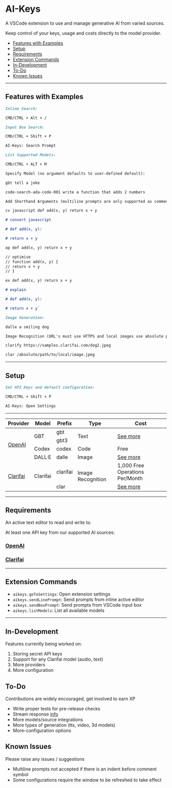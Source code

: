 # AI-Keys

A VSCode extension to use and manage generative AI from varied sources.

Keep control of your keys, usage and costs directly to the model provider.

- [Features with Examples](https://github.com/tomcodedthis/AI-Keys#features-with-examples)
- [Setup](https://github.com/tomcodedthis/AI-Keys#setup)
- [Requirements](https://github.com/tomcodedthis/AI-Keys#requirements)
- [Extension Commands](https://github.com/tomcodedthis/AI-Keys#extension-commands)
- [In-Development](https://github.com/tomcodedthis/AI-Keys#in-development)
- [To-Do](https://github.com/tomcodedthis/AI-Keys#to-do)
- [Known Issues](https://github.com/tomcodedthis/AI-Keys#known-issues)

---

## Features with Examples

```md
Inline Search:

CMD/CTRL + Alt + /
```

```md
Input Box Search:

CMD/CTRL + Shift + P

AI-Keys: Search Prompt
```

```md
List Supported Models:

CMD/CTRL + ALT + M
```

```md
Specify Model (no argument defaults to user-defined default):

gbt tell a joke

code-search-ada-code-001 write a function that adds 2 numbers
```

```md
Add Shorthand Arguments (multiline prompts are only supported as comments):

cv javascript def add(x, y) return x + y

# convert javascript

# def add(x, y):

# return x + y

op def add(x, y) return x + y

// optimise
// function add(x, y) {
// return x + y
// }

ex def add(x, y) return x + y

# explain

# def add(x, y):

# return x + y`
```

```md
Image Generation:

dalle a smiling dog
```

```md
Image Recognition (URL's must use HTTPS and local images use absolute paths):

clarify https://samples.clarifai.com/dog2.jpeg

clar /absolute/path/to/local/image.jpeg
```

---

## Setup

```md
Set API Keys and default configuration:

CMD/CTRL + Shift + P

AI-Keys: Open Settings
```

---

<!-- markdownlint-disable -->
<table>
    <thead>
        <tr>
            <th>Provider</th>
            <th>Model</th>
            <th>Prefix</th>
            <th>Type</th>
            <th>Cost</th>
        </tr>
    </thead>
    <tbody>
        <tr>
            <td rowspan=4><a href="https://platform.openai.com/">OpenAI</a></td>
            <td rowspan=2>GBT</td>
            <td>gbt</td>
            <td rowspan=2>Text</td>
            <td rowspan=2><a href="https://openai.com/pricing#language-models">See more</a></td>
        </tr>
        <tr>
            <td>gbt3</td>
        </tr>
        <tr>
            <td>Codex</td>
            <td>codex</td>
            <td>Code</td>
            <td>Free</td>
        </tr>
        <tr>
            <td>DALL·E</td>
            <td>dalle</td>
            <td>Image</td>
            <td><a href="https://openai.com/pricing#image-models">See more</a></td>
        </tr>
        <tr>
            <td rowspan=2><a href="https://www.clarifai.com/">Clarifai</a></td>
            <td rowspan=2>Clarifai</td>
            <td>clarifai</td>
            <td rowspan=2>Image Recognition</td>
            <td>1,000 Free Operations Per/Month</td>
        </tr>
        <tr>
            <td>clar</td>
            <td><a href="https://www.clarifai.com/pricing">See more</a></td>
        </tr>
    </tbody>
</table>
<!-- markdownlint-restore -->

---

## Requirements

An active text editor to read and write to.

At least one API key from our supported AI sources:

### [OpenAI](https://platform.openai.com/account/api-keys)

### [Clarifai](https://docs.clarifai.com/clarifai-basics/authentication/personal-access-tokens/)

---

## Extension Commands

- `aikeys.goToSettings`: Open extension settings
- `aikeys.sendLinePrompt`: Send prompts from inline active editor
- `aikeys.sendBoxPrompt`: Send prompts from VSCode input box
- `aikeys.listModels`: List all available models

---

## In-Development

Features currently being worked on:

1. Storing secret API keys
2. Support for any Clarifai model (audio, text)
3. More providers
4. More configuration

## To-Do

Contributions are widely encouraged, get involved to earn XP

- Write proper tests for pre-release checks
- Stream response [info](https://github.com/openai/openai-node/issues/18)
- More models/source integrations
- More types of generation (tts, video, 3d models)
- More-configuration options

## Known Issues

Please raise any issues / suggestions

- Multiline prompts not accepted if there is an indent before comment symbol
- Some configurations require the window to be refreshed to take effect
